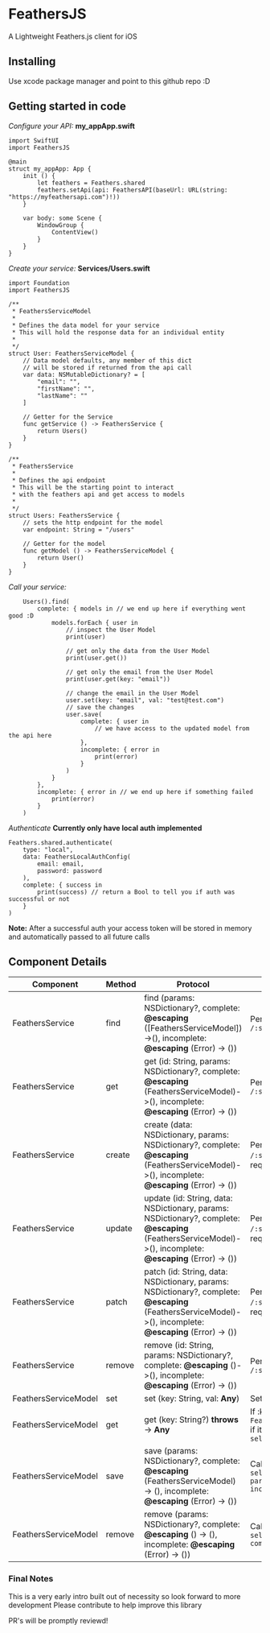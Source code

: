 # FeathersJS

A Lightweight Feathers.js client for iOS

## Installing
Use xcode package manager and point to this github repo :D

## Getting started in code

*Configure your API:*
__my_appApp.swift__
```
import SwiftUI
import FeathersJS

@main
struct my_appApp: App {
    init () {
        let feathers = Feathers.shared
        feathers.setApi(api: FeathersAPI(baseUrl: URL(string: "https://myfeathersapi.com")!))
    }
    
    var body: some Scene {
        WindowGroup {
            ContentView()
        }
    }
}

```

*Create your service:*
__Services/Users.swift__
```
import Foundation
import FeathersJS

/**
 * FeathersServiceModel
 *
 * Defines the data model for your service
 * This will hold the response data for an individual entity
 *
 */
struct User: FeathersServiceModel {    
    // Data model defaults, any member of this dict
    // will be stored if returned from the api call
    var data: NSMutableDictionary? = [
        "email": "",
        "firstName": "",
        "lastName": ""
    ]
    
    // Getter for the Service
    func getService () -> FeathersService {
        return Users()
    }
}

/**
 * FeathersService
 *
 * Defines the api endpoint
 * This will be the starting point to interact
 * with the feathers api and get access to models
 *
 */
struct Users: FeathersService {  
    // sets the http endpoint for the model
    var endpoint: String = "/users"
    
    // Getter for the model
    func getModel () -> FeathersServiceModel {
        return User()
    }
}
```

*Call your service:*
```
    Users().find(
        complete: { models in // we end up here if everything went good :D
            models.forEach { user in 
                // inspect the User Model
                print(user)
                
                // get only the data from the User Model
                print(user.get())
                
                // get only the email from the User Model
                print(user.get(key: "email"))
                
                // change the email in the User Model
                user.set(key: "email", val: "test@test.com")
                // save the changes
                user.save(
                    complete: { user in
                        // we have access to the updated model from the api here
                    },
                    incomplete: { error in
                        print(error)
                    }
                )
            }
        },
        incomplete: { error in // we end up here if something failed
            print(error)
        }
    )
```

*Authenticate*
__Currently only have local auth implemented__
```
Feathers.shared.authenticate(
    type: "local",
    data: FeathersLocalAuthConfig(
        email: email,
        password: password
    ),
    complete: { success in
        print(success) // return a Bool to tell you if auth was successful or not
    }
)
```
__Note:__ After a successful auth your access token will be stored in memory and automatically passed to all future calls


## Component Details

| Component | Method | Protocol | Description |
|--|--|--|--|
| FeathersService | find | find (params: NSDictionary?, complete: **@escaping** ([FeathersServiceModel])->(), incomplete: **@escaping** (Error) -> ()) | Perform a GET request to `/:self.endpoint`
| FeathersService | get | get (id: String, params: NSDictionary?, complete: **@escaping** (FeathersServiceModel)->(), incomplete: **@escaping** (Error) -> ()) | Perform a GET request to `/:self.endpoint/:id`
| FeathersService | create | create (data: NSDictionary, params: NSDictionary?, complete: **@escaping** (FeathersServiceModel)->(), incomplete: **@escaping** (Error) -> ()) | Perform a POST request to `/:self.endpoint` with `data` in the request body
| FeathersService | update | update (id: String, data: NSDictionary, params: NSDictionary?, complete: **@escaping** (FeathersServiceModel)->(), incomplete: **@escaping** (Error) -> ()) | Perform a PUT request to `/:self.endpoint/:id` with `data` in the request body
| FeathersService | patch | patch (id: String, data: NSDictionary, params: NSDictionary?, complete: **@escaping** (FeathersServiceModel)->(), incomplete: **@escaping** (Error) -> ()) | Perform a PATCH request to `/:self.endpoint/:id` with `data` in the request body
| FeathersService | remove | remove (id: String, params: NSDictionary?, complete: **@escaping** ()->(), incomplete: **@escaping** (Error) -> ()) | Perform a DELETE request to `/:self.endpoint/:id`
| FeathersServiceModel | set | set (key: String, val: **Any**) | Sets `self.data[key] = val`
| FeathersServiceModel | get | get (key: String?) **throws** -> **Any** | If :key is passed, return key or `throw FeathersServiceModelError.invalidKey` if it doesn't exist. If `key` is **nil** return `self.data`
| FeathersServiceModel | save | save (params: NSDictionary?, complete: **@escaping** (FeathersServiceModel) -> (), incomplete: **@escaping** (Error) -> ()) | Call `self.service.patch(id: self._id!, data: self.get(), params: params, complete: complete, incomplete: incomplete)`
| FeathersServiceModel | remove | remove (params: NSDictionary?, complete: **@escaping** () -> (), incomplete: **@escaping** (Error) -> ()) | Call `self.service.remove(id: self._id!, params: params, complete: complete, incomplete: incomplete)`


### Final Notes
This is a very early intro built out of necessity so look forward to more development
Please contribute to help improve this library

PR's will be promptly reviewd!
